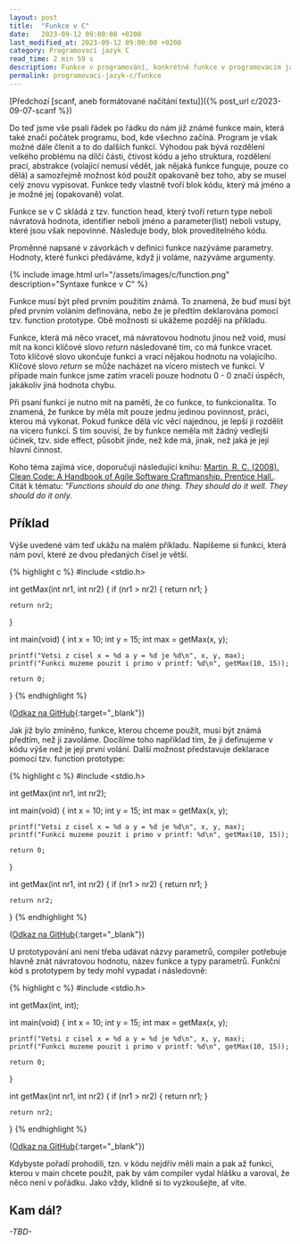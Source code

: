 ```yaml
---
layout: post
title:  "Funkce v C"
date:   2023-09-12 09:00:00 +0200
last_modified_at: 2023-09-12 09:00:00 +0200
category: Programovací jazyk C
read_time: 2 min 59 s
description: Funkce v programování, konkrétně funkce v programovacím jazyku C.
permalink: programovaci-jazyk-c/funkce
---
```


[Předchozí [scanf, aneb formátované načítání textu]]({% post_url c/2023-09-07-scanf %})

Do teď jsme vše psali řádek po řádku do nám již známé funkce main, která také značí počátek programu, bod, kde všechno začíná. Program je však možné dále členit a to do dalších funkcí. Výhodou pak bývá rozdělení velkého problému na dílčí části, čtivost kódu a jeho struktura, rozdělení prací, abstrakce (volající nemusí vědět, jak nějaká funkce funguje, pouze co dělá) a samozřejmě možnost kód použít opakovaně bez toho, aby se musel celý znovu vypisovat. Funkce tedy vlastně tvoří blok kódu, který má jméno a je možné jej (opakovaně) volat.

Funkce se v C skládá z tzv. function head, který tvoří return type neboli návratová hodnota, identifier neboli jméno a parameter(list) neboli vstupy, které jsou však nepovinné. Následuje body, blok proveditelného kódu.

Proměnné napsané v závorkách v definici funkce nazýváme parametry. Hodnoty, které funkci předáváme, když ji voláme, nazýváme argumenty.

{% include image.html url="/assets/images/c/function.png" description="Syntaxe funkce v C" %}

Funkce musí být před prvním použitím známá. To znamená, že buď musí být před prvním voláním definována, nebo že je předtím deklarována pomocí tzv. function prototype. Obě možnosti si ukážeme později na příkladu.

Funkce, která má něco vracet, má návratovou hodnotu jinou než void, musí mít na konci klíčové slovo *return* následované tím, co má funkce vracet. Toto klíčové slovo ukončuje funkci a vrací nějakou hodnotu na volajícího. Klíčové slovo *return* se může nacházet na vícero místech ve funkci. V případe main funkce jsme zatím vraceli pouze hodnotu 0 - 0 značí úspěch, jakákoliv jiná hodnota chybu.

Při psaní funkcí je nutno mít na paměti, že co funkce, to funkcionalita. To znamená, že funkce by měla mít pouze jednu jedinou povinnost, práci, kterou má vykonat. Pokud funkce dělá víc věcí najednou, je lepší ji rozdělit na vícero funkcí. S tím souvisí, že by funkce neměla mít žádný vedlejší účinek, tzv. side effect, působit jinde, než kde má, jinak, než jaká je její hlavní činnost.

Koho téma zajímá více, doporučuji následující knihu: [Martin, R. C. (2008). Clean Code: A Handbook of Agile Software Craftmanship. Prentice Hall.](https://amzn.to/48dm9SC). Citát k tématu: *"Functions should do one thing. They should do it well. They should do it only.*

## Příklad

Výše uvedené vám teď ukážu na malém příkladu. Napíšeme si funkci, která nám poví, které ze dvou předaných čísel je větší.

{% highlight c %}
#include <stdio.h>

int getMax(int nr1, int nr2)
{
    if (nr1 > nr2) 
    {
        return nr1;
    }
    
    return nr2;
}

int main(void)
{
    int x = 10;
    int y = 15;
    int max = getMax(x, y);

    printf("Vetsi z cisel x = %d a y = %d je %d\n", x, y, max);
    printf("Funkci muzeme pouzit i primo v printf: %d\n", getMax(10, 15));

    return 0;
} {% endhighlight %}

([Odkaz na GitHub](https://github.com/wild-karoline/C/blob/main/07-funkce/getmax.c){:target="_blank"})

Jak již bylo zmíněno, funkce, kterou chceme použít, musí být známá předtím, než ji zavoláme. Docílíme toho například tím, že ji definujeme v kódu výše než je její první volání. Další možnost představuje deklarace pomocí tzv. function prototype:

{% highlight c %}
#include <stdio.h>

int getMax(int nr1, int nr2);

int main(void)
{
    int x = 10;
    int y = 15;
    int max = getMax(x, y);

    printf("Vetsi z cisel x = %d a y = %d je %d\n", x, y, max);
    printf("Funkci muzeme pouzit i primo v printf: %d\n", getMax(10, 15));

    return 0;
}

int getMax(int nr1, int nr2)
{
    if (nr1 > nr2) 
    {
        return nr1;
    } 
    
    return nr2;
} {% endhighlight %}

([Odkaz na GitHub](https://github.com/wild-karoline/C/blob/main/07-funkce/function-prototype.c){:target="_blank"})

U prototypování ani není třeba udávat názvy parametrů, compiler potřebuje hlavně znát návratovou hodnotu, název funkce a typy parametrů. Funkční kód s prototypem by tedy mohl vypadat i následovně:

{% highlight c %}
#include <stdio.h>

int getMax(int, int);

int main(void)
{
    int x = 10;
    int y = 15;
    int max = getMax(x, y);

    printf("Vetsi z cisel x = %d a y = %d je %d\n", x, y, max);
    printf("Funkci muzeme pouzit i primo v printf: %d\n", getMax(10, 15));

    return 0;
}

int getMax(int nr1, int nr2)
{
    if (nr1 > nr2) 
    {
        return nr1;
    } 
    
    return nr2;
} {% endhighlight %}

([Odkaz na GitHub](https://github.com/wild-karoline/C/blob/main/07-funkce/function-prototype2.c){:target="_blank"})

Kdybyste pořadí prohodili, tzn. v kódu nejdřív měli main a pak až funkci, kterou v main chcete použít, pak by vám compiler vydal hlášku a varoval, že něco není v pořádku. Jako vždy, klidně si to vyzkoušejte, ať víte.

## Kam dál?

*\-TBD\-*

